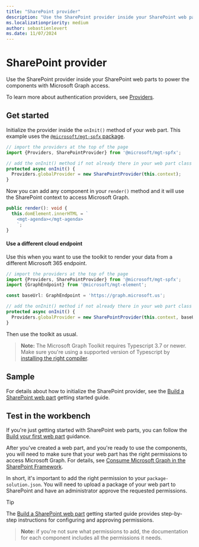 ```yaml
---
title: "SharePoint provider"
description: "Use the SharePoint provider inside your SharePoint web parts to power the components with Microsoft Graph access."
ms.localizationpriority: medium
author: sebastienlevert
ms.date: 11/07/2024
---
```


# SharePoint provider

Use the SharePoint provider inside your SharePoint web parts to power the components with Microsoft Graph access.

To learn more about authentication providers, see [Providers](./providers.md).

## Get started

Initialize the provider inside the `onInit()` method of your web part. This example uses the [`@microsoft/mgt-spfx` package](../get-started/mgt-spfx.md).

```ts
// import the providers at the top of the page
import {Providers, SharePointProvider} from '@microsoft/mgt-spfx';

// add the onInit() method if not already there in your web part class
protected async onInit() {
  Providers.globalProvider = new SharePointProvider(this.context);
}
```

Now you can add any component in your `render()` method and it will use the SharePoint context to access Microsoft Graph.

```ts
public render(): void {
  this.domElement.innerHTML = `
    <mgt-agenda></mgt-agenda>
    `;
}
```

#### Use a different cloud endpoint

Use this when you want to use the toolkit to render your data from a different Microsoft 365 endpoint.

```ts
// import the providers at the top of the page
import {Providers, SharePointProvider} from '@microsoft/mgt-spfx';
import {GraphEndpoint} from '@microsoft/mgt-element';

const baseUrl: GraphEndpoint = 'https://graph.microsoft.us';

// add the onInit() method if not already there in your web part class
protected async onInit() {
  Providers.globalProvider = new SharePointProvider(this.context, baseUrl=baseUrl);
}
```

Then use the toolkit as usual.

>**Note:** The Microsoft Graph Toolkit requires Typescript 3.7 or newer. Make sure you're using a supported version of Typescript by [installing the right compiler](https://github.com/SharePoint/sp-dev-docs/wiki/SharePoint-Framework-v1.8-release-notes#support-for-typescript-27-29-and-3x).

## Sample

For details about how to initialize the SharePoint provider, see the [Build a SharePoint web part](../get-started/build-a-sharepoint-web-part.md) getting started guide.

## Test in the workbench

If you're just getting started with SharePoint web parts, you can follow the [Build your first web part](/sharepoint/dev/spfx/web-parts/get-started/build-a-hello-world-web-part) guidance.

After you've created a web part, and you're ready to use the components, you will need to make sure that your web part has the right permissions to access Microsoft Graph. For details, see [Consume Microsoft Graph in the SharePoint Framework](/sharepoint/dev/spfx/use-aad-tutorial).

In short, it's important to add the right permission to your `package-solution.json`. You will need to upload a package of your web part to SharePoint and have an administrator approve the requested permissions.

>[!TIP]
>The [Build a SharePoint web part](../get-started/build-a-sharepoint-web-part.md#configure-permissions) getting started guide provides step-by-step instructions for configuring and approving permissions.

>**Note:** if you're not sure what permissions to add, the documentation for each component includes all the permissions it needs.
